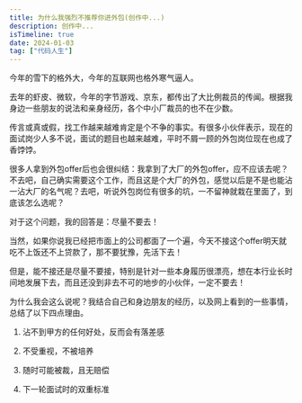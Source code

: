 ```yaml
---
title: 为什么我强烈不推荐你进外包(创作中...)
description: 创作中...
isTimeline: true
date: 2024-01-03
tag: ["代码人生"]
---
```


今年的雪下的格外大，今年的互联网也格外寒气逼人。

去年的虾皮、微软，今年的字节游戏、京东，都传出了大比例裁员的传闻。根据我身边一些朋友的说法和亲身经历，各个中小厂裁员的也不在少数。

传言或真或假，找工作越来越难肯定是个不争的事实。有很多小伙伴表示，现在的面试岗少人多不说，面试的题目也越来越难，平时不屑一顾的外包岗位现在也成了香饽饽。

很多人拿到外包offer后也会很纠结：我拿到了大厂的外包offer，应不应该去呢？不去吧，自己确实需要这个工作，而且这是个大厂的外包，感觉以后是不是也能沾一沾大厂的名气呢？去吧，听说外包岗位有很多的坑，一不留神就栽在里面了，到底该怎么选呢？

对于这个问题，我的回答是：尽量不要去！

当然，如果你说我已经把市面上的公司都面了一个遍，今天不接这个offer明天就吃不上饭还不上贷款了，那不要犹豫，先活下去！

但是，能不接还是尽量不要接，特别是针对一些本身履历很漂亮，想在本行业长时间地发展下去，而且还没到非去不可的地步的小伙伴，一定不要去！

为什么我会这么说呢？我结合自己和身边朋友的经历，以及网上看到的一些事情，总结了以下四点理由。

1. 沾不到甲方的任何好处，反而会有落差感



1. 不受重视，不被培养
2. 随时可能被裁，且无赔偿
3. 下一轮面试时的双重标准
